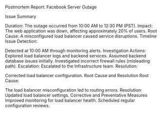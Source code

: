 Postmortem Report: Facebook Server Outage

Issue Summary

Duration: The outage occurred from 10:00 AM to 12:30 PM (PST).
Impact: The web application was down, affecting approximately 20% of users.
Root Cause: A misconfigured load balancer caused service disruptions.
Timeline
Issue Detection:

Detected at 10:00 AM through monitoring alerts.
Investigation Actions:
Explored load balancer logs and backend services.
Assumed backend database issues initially.
Investigated incorrect firewall rules (misleading path).
Escalation:
Escalated to the Infrastructure team.
Resolution:

Corrected load balancer configuration.
Root Cause and Resolution
Root Cause:

The load balancer misconfiguration led to routing errors.
Resolution:
Updated load balancer settings.
Corrective and Preventative Measures
Improved monitoring for load balancer health.
Scheduled regular configuration reviews.
